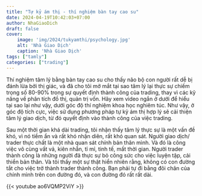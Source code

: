 ```yaml
---
title: "Tự kỷ ám thị - thí nghiệm bàn tay cao su"
date: 2024-04-19T10:42:03+07:00
author: NhaGiaoDich
draft: false
cover:
    image: 'img/2024/tukyamthi/psychology.jpg'
    alt: 'Nhà Giao Dịch'
    caption: 'Nhà Giao Dịch'
tags: ["tamly"]
categories: ["trading"]
---
```

Thí nghiệm tâm lý bằng bàn tay cao su cho thấy não bộ con người rất dễ bị đánh lừa bởi thị giác, và đã cho tôi mở mắt tại sao tâm lý lại thực sự chiếm trọng số 80-90% trong sự quyết định thành công của trading, thay vì các kỹ năng về phân tích đồ thị, quản trị vốn. Hãy xem video ngắn ở dưới để hiểu tại sao lại như vậy, dưới góc độ thí nghiệm khoa học nghiêm túc. Như vậy, ở góc độ tích cực, việc sử dụng phương pháp tự kỷ ám thị hợp lý sẽ cải thiện tâm lý giao dịch, từ đó quyết định vào thành công của việc trading.

Sau một thời gian khá dài trading, tôi nhận thấy tâm lý thực sự là một vấn đề khó, vì nó tiềm ẩn và rất khó nhận diên, rất khó quan sát. Người giao dịch/ trader thực chất là một nhà quan sát chính bản thân mình. Và đó là công việc vô cùng vất vả, kiên nhẫn, tỉ mỉ, tinh tế, mất thời gian. Người trader thành công là những người đã thực sự bỏ công sức cho việc luyện tập, cải thiển bản thân. Và tôi thấy một sự thật hiển nhiên rằng, không có con đường tắt cho việc trở thành trader thành công. Bạn phải tự đi bằng đôi chân của chính mình trên con đường đó, và con đường đó rất rất dài.

{{< youtube ao6VQMP2ViY >}}